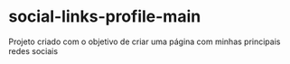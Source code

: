 # social-links-profile-main
 Projeto criado com o objetivo de criar uma página com minhas principais redes sociais
